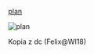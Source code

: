 [plan](https://cat.put.poznan.pl/sites/default/files/dydaktyka/d_INF_1st_5sem.pdf)

![plan](https://media.discordapp.net/attachments/762064060270247957/762674974145380412/unknown.png?width=777&height=1404)

Kopia z dc (Felix@WI18)
